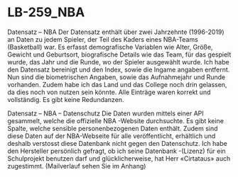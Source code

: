 # LB-259_NBA

Datensatz – NBA
Der Datensatz enthält über zwei Jahrzehnte (1996-2019) an Daten zu jedem Spieler, 
der Teil des Kaders eines NBA-Teams (Basketball) war. Es erfasst demografische 
Variablen wie Alter, Größe, Gewicht und Geburtsort, biografische Details wie das
Team, für das gespielt wurde, das Jahr und die Runde, wo der Spieler ausgewählt
wurde. Ich habe den Datensatz bereinigt und den Index, sowie die Ingame angaben entfernt.
Nun sind die biometrischen Angaben, sowie das Aufnahmejahr und Runde vorhanden.
Zudem habe ich das Land und das College noch drin gelassen, da dies noch von nutzen sein könnte.
Alle Einträge waren korrekt und vollständig. Es gibt keine Redundanzen. 

Datensatz – NBA – Datenschutz
Die Daten wurden mittels einer API gesammelt, welche die offizielle 
NBA -Website durchsuchte. Es gibt keine Spalte, welche sensible 
personenbezogenen Daten enthält. Zudem sind diese Daten auf der NBA-Webseite 
für alle veröffentlicht, erhältlich und deshalb verstosst diese Datenbank
nicht gegen den Datenschutz. Ich habe den Hersteller persönlich gefragt, 
ob ich seine Datenbank -(Lizenz) für ein Schulprojekt benutzen darf und
glücklicherweise, hat Herr «Cirtataus» auch zugestimmt. 
(Mailverlauf sehen Sie im Anhang)
